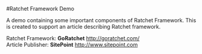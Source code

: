 #Ratchet Framework Demo

A demo containing some important components of Ratchet Framework. This is created to support an article describing Ratchet framework. 

Ratchet Framework: **GoRatchet** http://goratchet.com/ <br>
Article Publisher: **SitePoint** http://www.sitepoint.com
